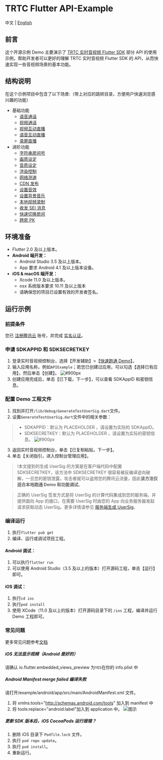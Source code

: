 # TRTC Flutter API-Example

中文 | [English](README.md)

## 前言

这个开源示例 Demo 主要演示了 [TRTC 实时音视频 Flutter SDK](https://cloud.tencent.com/document/product/647/32689) 部分 API 的使用示例，帮助开发者可以更好的理解 TRTC 实时音视频 Flutter SDK 的 API，从而快速实现一些音视频场景的基本功能。

## 结构说明

在这个示例项目中包含了以下场景:（带上对应的跳转目录，方便用户快速浏览感兴趣的功能）

- 基础功能
  - [语音通话](./lib/Basic/AudioCall)
  - [视频通话](./lib/Basic/VideoCall)
  - [视频互动直播](./lib/Basic/Live)
  - [语音互动直播](./lib/Basic/VoiceChatRoom)
  - [录屏直播](./lib/Basic/ScreenShare)
- 进阶功能
  - [字符串房间号](./lib/Advanced/StringRoomId)
  - [画质设定](./lib/Advanced/SetVideoQuality)
  - [音质设定](./lib/Advanced/SetAudioQuality)
  - [渲染控制](./lib/Advanced/SetRenderParams)
  - [网络测速](./lib/Advanced/SpeedTest)
  - [CDN 发布](./lib/Advanced/PushCDN)
  - [设置音效](./lib/Advanced/SetAudioEffect)
  - [设置背景音乐](./lib/Advanced/SetBackgroundMusic)
  - [本地视频录制](./lib/Advanced/LocalRecord)
  - [收发 SEI 消息](./lib/Advanced/SEIMessage)
  - [快速切换房间](./lib/Advanced/SwitchRoom)
  - [跨房 PK](./lib/Advanced/RoomPk)

## 环境准备

- Flutter 2.0 及以上版本。
- **Android 端开发：**
  - Android Studio 3.5 及以上版本。
  - App 要求 Android 4.1 及以上版本设备。
- **iOS & macOS 端开发：**
  - Xcode 11.0 及以上版本。
  - osx 系统版本要求 10.11 及以上版本
  - 请确保您的项目已设置有效的开发者签名。

## 运行示例

### 前提条件

您已 [注册腾讯云](https://cloud.tencent.com/document/product/378/17985) 账号，并完成 [实名认证](https://cloud.tencent.com/document/product/378/3629)。

### 申请 SDKAPPID 和 SDKSECRETKEY

1. 登录实时音视频控制台，选择【开发辅助】>【[快速跑通 Demo](https://console.cloud.tencent.com/trtc/quickstart)】。
2. 输入应用名称，例如`APIExample`；若您已创建过应用，可以勾选【选择已有应用】，然后单击【创建】。
   ![#900px](https://qcloudimg.tencent-cloud.cn/raw/899626ba2c8f9b32921bda193c9ab9a9.png)
3. 创建应用完成后，单击【已下载，下一步】，可以查看 SDKAppID 和密钥信息。

### 配置 Demo 工程文件

1. 找到并打开`/lib/debug/GenerateTestUserSig.dart`文件。
2. 设置`GenerateTestUserSig.dart`文件中的相关参数：

> - SDKAPPID：默认为 PLACEHOLDER ，请设置为实际的 SDKAppID。
> - SDKSECRETKEY：默认为 PLACEHOLDER ，请设置为实际的密钥信息。
>   ![#900px](https://qcloudimg.tencent-cloud.cn/raw/c8a787f11cb3f52a49ffd04ad0197d4b.png)

3. 返回实时音视频控制台，单击【已复制粘贴，下一步】。
4. 单击【关闭指引，进入控制台管理应用】。

> !本文提到的生成 UserSig 的方案是在客户端代码中配置 SDKSECRETKEY，该方法中 SDKSECRETKEY 很容易被反编译逆向破解，一旦您的密钥泄露，攻击者就可以盗用您的腾讯云流量，因此**该方法仅适合本地跑通 Demo 和功能调试**。

> 正确的 UserSig 签发方式是将 UserSig 的计算代码集成到您的服务端，并提供面向 App 的接口，在需要 UserSig 时由您的 App 向业务服务器发起请求获取动态 UserSig。更多详情请参见 [服务端生成 UserSig](https://cloud.tencent.com/document/product/647/17275#Server)。

### 编译运行

1. 执行`flutter pub get`
2. 编译、运行或调试项目工程。

#### Android 调试：

1. 可以执行`flutter run`
2. 可以使用 Android Studio（3.5 及以上的版本）打开源码工程，单击【运行】即可。

#### iOS 调试：

1. 执行`cd ios`
2. 执行`pod install`
3. 使用 XCode（11.0 及以上的版本）打开源码目录下的 `/ios` 工程，编译并运行 Demo 工程即可。

### 常见问题

更多常见问题参考[文档](https://cloud.tencent.com/document/product/647/51623)

##### iOS 无法显示视频（Android 是好的）

请确认 io.flutter.embedded_views_preview 为`YES`在你的 info.plist 中

##### Android Manifest merge failed 编译失败

请打开/example/android/app/src/main/AndroidManifest.xml 文件。

1. 将 xmlns:tools="http://schemas.android.com/tools" 加入到 manifest 中
2. 将 tools:replace="android:label"加入到 application 中。
   ![图示](https://main.qcloudimg.com/raw/7a37917112831488423c1744f370c883.png)

##### 更新 SDK 版本后，iOS CocoaPods 运行报错？

1. 删除 iOS 目录下 `Podfile.lock` 文件。
2. 执行 `pod repo update`。
3. 执行 `pod install`。
4. 重新运行。
